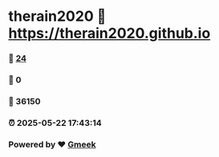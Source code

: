 # therain2020 :link: https://therain2020.github.io 
### :page_facing_up: [24](https://therain2020.github.io/tag.html) 
### :speech_balloon: 0 
### :hibiscus: 36150 
### :alarm_clock: 2025-05-22 17:43:14 
### Powered by :heart: [Gmeek](https://github.com/Meekdai/Gmeek)
